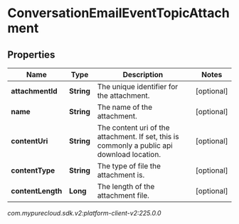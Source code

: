 # ConversationEmailEventTopicAttachment


## Properties

| Name | Type | Description | Notes |
| ------------ | ------------- | ------------- | ------------- |
| **attachmentId** | **String** | The unique identifier for the attachment. |  [optional] |
| **name** | **String** | The name of the attachment. |  [optional] |
| **contentUri** | **String** | The content uri of the attachment. If set, this is commonly a public api download location. |  [optional] |
| **contentType** | **String** | The type of file the attachment is. |  [optional] |
| **contentLength** | **Long** | The length of the attachment file. |  [optional] |




_com.mypurecloud.sdk.v2:platform-client-v2:225.0.0_
